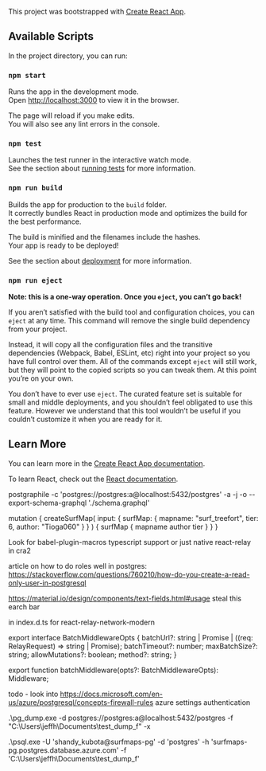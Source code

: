 This project was bootstrapped with [Create React App](https://github.com/facebook/create-react-app).

## Available Scripts

In the project directory, you can run:

### `npm start`

Runs the app in the development mode.<br>
Open [http://localhost:3000](http://localhost:3000) to view it in the browser.

The page will reload if you make edits.<br>
You will also see any lint errors in the console.

### `npm test`

Launches the test runner in the interactive watch mode.<br>
See the section about [running tests](https://facebook.github.io/create-react-app/docs/running-tests) for more information.

### `npm run build`

Builds the app for production to the `build` folder.<br>
It correctly bundles React in production mode and optimizes the build for the best performance.

The build is minified and the filenames include the hashes.<br>
Your app is ready to be deployed!

See the section about [deployment](https://facebook.github.io/create-react-app/docs/deployment) for more information.

### `npm run eject`

**Note: this is a one-way operation. Once you `eject`, you can’t go back!**

If you aren’t satisfied with the build tool and configuration choices, you can `eject` at any time. This command will remove the single build dependency from your project.

Instead, it will copy all the configuration files and the transitive dependencies (Webpack, Babel, ESLint, etc) right into your project so you have full control over them. All of the commands except `eject` will still work, but they will point to the copied scripts so you can tweak them. At this point you’re on your own.

You don’t have to ever use `eject`. The curated feature set is suitable for small and middle deployments, and you shouldn’t feel obligated to use this feature. However we understand that this tool wouldn’t be useful if you couldn’t customize it when you are ready for it.

## Learn More

You can learn more in the [Create React App documentation](https://facebook.github.io/create-react-app/docs/getting-started).

To learn React, check out the [React documentation](https://reactjs.org/).

postgraphile -c 'postgres://postgres:a@localhost:5432/postgres' -a -j -o --export-schema-graphql './schema.graphql'

mutation {
  createSurfMap(
    input: { surfMap: { mapname: "surf_treefort", tier: 6, author: "Tioga060" } }
  ) {
    surfMap {
      mapname
      author
      tier
    }
  }
}

Look for babel-plugin-macros typescript support or just native react-relay in cra2

article on how to do roles well in postgres: https://stackoverflow.com/questions/760210/how-do-you-create-a-read-only-user-in-postgresql

https://material.io/design/components/text-fields.html#usage steal this earch bar

in index.d.ts for react-relay-network-modern

export interface BatchMiddlewareOpts {
  batchUrl?: string | Promise<string> | ((req: RelayRequest) => string | Promise<string>);
  batchTimeout?: number;
  maxBatchSize?: string;
  allowMutations?: boolean;
  method?: string;
}

export function batchMiddleware(opts?: BatchMiddlewareOpts): Middleware;

todo - look into https://docs.microsoft.com/en-us/azure/postgresql/concepts-firewall-rules azure settings authentication

.\pg_dump.exe -d postgres://postgres:a@localhost:5432/postgres -f "C:\Users\jeffh\Documents\test_dump_f" -x

.\psql.exe -U 'shandy_kubota@surfmaps-pg' -d 'postgres' -h 'surfmaps-pg.postgres.database.azure.com' -f 'C:\Users\jeffh\Documents\test_dump_f'
